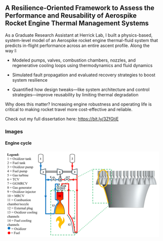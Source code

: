 ## A Resilience-Oriented Framework to Assess the Performance and Reusability of Aerospike Rocket Engine Thermal Management Systems

As a Graduate Research Assistant at Herrick Lab, I built a physics-based, system-level model of an Aerospike rocket engine thermal-fluid system that predicts in-flight performance across an entire ascent profile. Along the way I:

- Modeled pumps, valves, combustion chambers, nozzles, and regenerative cooling loops using thermodynamics and fluid dynamics

- Simulated fault propagation and evaluated recovery strategies to boost system resilience

- Quantified how design tweaks—like system architecture and control strategies—improve reusability by limiting thermal degradation

Why does this matter? Increasing engine robustness and operating life is critical to making rocket travel more cost-effective and reliable.

Check out my full dissertation here: https://bit.ly/3ZfGtjE 

### Images
#### Engine cycle
![Aerospike engine gas-generator cycle](images/Aerospike2.png)
